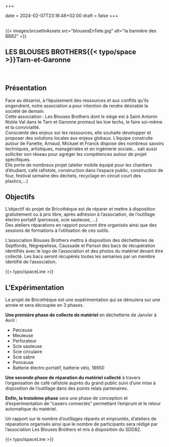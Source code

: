 +++

date = 2024-02-07T23:16:48+02:00
draft = false
+++




<!-- <h2 class="bg-gray-200 font-bold text-white text-center" >testH2 de _index.md</h2> -->
<br>

<div class="w-full px-2 md:px-0  mx-auto md:w-full md:grid md:grid-cols-5 font-bold text-center justify-center items-center bg-mycolor-300">
    <div class=" md:col-span-2 ">
        <!-- <img  class="object-cover object-center " src="images/blousesEnTete.jpg" alt="la bannière des blouses brothers"/>  -->
        {{< images/srcsetInAssets src="blousesEnTete.jpg" alt="la bannière des BB82" >}}
    </div>  
    <div class="md:col-span-3 ">
        <h2 class=" text-2xl md:text-3xl lg:text-4xl xl:text-5xl 2xl:text-6xl  text-white ">LES BLOUSES BROTHERS{{<  typo/space >}}<span class="italic md:text-2xl lg:text-3xl xl:text-4xl 2xl:text-5xl">Tarn-et-Garonne</span></h2>
    </div>
</div>

<br>

## Présentation

<div class="border border-gray-300 p-2 md:px-24 bg-gradient-to-r from-mycolor-300 via-mycolor-200 to-mycolor-200 text-left text-mycolor-900">

Face au désarroi, à l’épuisement des ressources et aux conflits qu’ils engendrent, notre association a pour intention de rendre désirable la société de demain.  
Cette association : Les Blouses Brothers dont le siège est à Saint Antonin Noble Val dans le Tarn et Garonne promeut les low techs, le faire soi-même et la convivialité.  
Consciente des enjeux sur les ressources, elle souhaite developper et proposer des solutions locales aux enjeux globaux.
L’équipe construite autour de Fanette, Arnaud, Mickael et Franck dispose des nombreux savoirs techniques, artistiques, managériales et en ingénierie sociale… sait aussi solliciter son réseau pour agréger les compétences autour de projet spécifiques.  
Elle porte de nombreux projet (atelier mobile équipé pour les chantiers d’étudiant, café rafistole, construction dans l’espace public, construction de four, festival semaine des déchets, recyclage en circuit court des plastics,…) 

</div>

## Objectifs

<div class="border border-gray-300 p-2 md:px-24 bg-gradient-to-r from-mycolor-100 via-mycolor-300 to-mycolor-100 text-left text-mycolor-900">

L’objectif du projet de Bricothèque est de réparer et mettre à disposition gratuitement ou à prix libre, après adhésion à l’association, de l’outillage électro portatif (perceuse, scie sauteuse, …)  
Des ateliers réparations en rapport pourront être organisés ainsi que des sessions de formations à l’utilisation de ces outils.  

L’association Blouses Brothers mettra à disposition des déchetteries de Septfonds, Nègrepelisse, Caussade et Parisot des bacs de récupération identifiés avec le logo de l’association et des photos du matériel devant être collecté.
Les bacs seront récupérés toutes les semaines par un membre identifié de l’association.  

</div>

{{<  typo/spaceLine >}}

## L'Expérimentation

Le projet de Bricothèque est une expérimentation qui se déroulera sur une année et sera découpée en 3 phases.

**Une première phase de collecte de matériel** en déchetterie de Janvier à Avril :

- Perceuse
- Meuleuse
- Perforateur
- Scie sauteuse
- Scie circulaire
- Scie sabre
- Ponceuse
- Batterie électro portatif, batterie vélo, 18650

**Une seconde phase de réparation du matériel collecté** à travers l’organisation de café rafistole auprès du grand public suivi d’une mise à disposition de l’outillage dans des points relais partenaires.

**Enfin, la troisième phase** sera une phase de conception et d’expérimentation de “casiers connectés” permettant l’emprunt et le retour automatique du matériel.

Un rapport sur le nombre d’outillages réparés et empruntés, d’ateliers de réparations organisés ainsi que le nombre de participants sera rédigé par l’association Les Blouses Brothers et mis à disposition du SDD82.

{{< typo/spaceLine >}}
